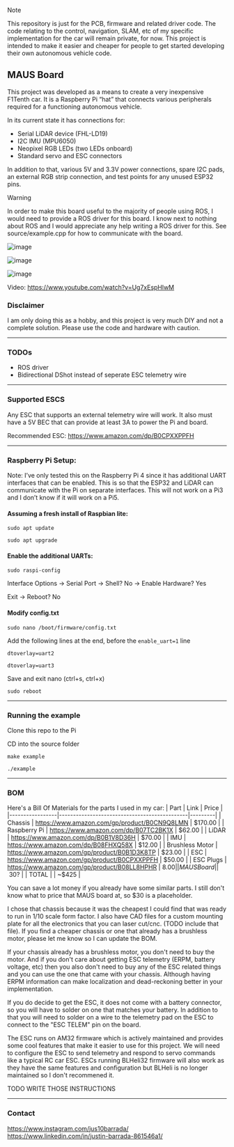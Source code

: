 > [!NOTE]
> This repository is just for the PCB, firmware and related driver code. The code relating to the control, navigation, SLAM, etc of my specific implementation for the car will remain private, for now. This project is intended to make it easier and cheaper for people to get started developing their own autonomous vehicle code.  

## MAUS Board
This project was developed as a means to create a very inexpensive F1Tenth car. It is a Raspberry Pi “hat” that connects various peripherals required for a functioning autonomous vehicle.

In its current state it has connections for:
- Serial LiDAR device (FHL-LD19)
- I2C IMU (MPU6050)
- Neopixel RGB LEDs (two LEDs onboard)
- Standard servo and ESC connectors

In addition to that, various 5V and 3.3V power connections, spare I2C pads, an external RGB strip connection, and test points for any unused ESP32 pins.

> [!WARNING]
> In order to make this board useful to the majority of people using ROS, I would need to provide a ROS driver for this board. I know next to nothing about ROS and I would appreciate any help writing a ROS driver for this. See source/example.cpp for how to communicate with the board.

![image](https://github.com/user-attachments/assets/33a185bd-26c8-4e59-aa50-dd889c8ff06f)

![image](https://github.com/user-attachments/assets/db537b5e-f5b3-458c-80c6-88dc17858f35)

![image](https://github.com/user-attachments/assets/b86efd99-d0ee-48d6-b2f3-cb1050980544)

Video:
https://www.youtube.com/watch?v=Ug7xEspHlwM


### Disclaimer
I am only doing this as a hobby, and this project is very much DIY and not a complete solution. Please use the code and hardware with caution.

---

### TODOs
- ROS driver
- Bidirectional DShot instead of seperate ESC telemetry wire

---

### Supported ESCS
Any ESC that supports an external telemetry wire will work. It also must have a 5V BEC that can provide at least 3A to power the Pi and board.

Recommended ESC: https://www.amazon.com/dp/B0CPXXPPFH

---

### Raspberry Pi Setup:
Note: I’ve only tested this on the Raspberry Pi 4 since it has additional UART interfaces that can be enabled. This is so that the ESP32 and LiDAR can communicate with the Pi on separate interfaces. This will not work on a Pi3 and I don’t know if it will work on a Pi5.

#### Assuming a fresh install of Raspbian lite:
`sudo apt update`

`sudo apt upgrade`

#### Enable the additional UARTs:
`sudo raspi-config`

Interface Options -> Serial Port -> Shell? No -> Enable Hardware? Yes

Exit -> Reboot? No

#### Modify config.txt
`sudo nano /boot/firmware/config.txt`

Add the following lines at the end, before the `enable_uart=1` line

`dtoverlay=uart2`

`dtoverlay=uart3`

Save and exit nano (ctrl+s, ctrl+x)

`sudo reboot`

---

### Running the example
Clone this repo to the Pi

CD into the source folder

`make example`

`./example`

--- 

### BOM
Here's a Bill Of Materials for the parts I used in my car:
| Part            | Link                                         | Price   |
|-----------------|----------------------------------------------|---------|
| Chassis         | https://www.amazon.com/gp/product/B0CN9Q8LMN | $170.00 |
| Raspberry Pi    | https://www.amazon.com/dp/B07TC2BK1X         |  $62.00 |
| LiDAR           | https://www.amazon.com/dp/B0B1V8D36H         |  $70.00 |
| IMU             | https://www.amazon.com/dp/B08FHXQ58X         |  $12.00 |
| Brushless Motor | https://www.amazon.com/gp/product/B0B1D3K8TP |  $23.00 |
| ESC             | https://www.amazon.com/gp/product/B0CPXXPPFH |  $50.00 |
| ESC Plugs       | https://www.amazon.com/gp/product/B08LL8HPHR |   $8.00 |
| MAUS Board      |                                              | ~$30?   |
| TOTAL           |                                              | ~$425   |

You can save a lot money if you already have some similar parts. I still don't know what to price that MAUS board at, so $30 is a placeholder.

I chose that chassis because it was the cheapest I could find that was ready to run in 1/10 scale form factor. I also have CAD files for a custom mounting plate for all the electronics that you can laser cut/cnc. (TODO include that file). If you find a cheaper chassis or one that already has a brushless motor, please let me know so I can update the BOM. 

If your chassis already has a brushless motor, you don't need to buy the motor. And if you don't care about getting ESC telemetry (ERPM, battery voltage, etc) then you also don't need to buy any of the ESC related things and you can use the one that came with your chassis. Although having ERPM information can make localization and dead-reckoning better in your implementation.

If you do decide to get the ESC, it does not come with a battery connector, so you will have to solder on one that matches your battery. In addition to that you will need to solder on a wire to the telemetry pad on the ESC to connect to the "ESC TELEM" pin on the board.

The ESC runs on AM32 firmware which is actively maintained and provides some cool features that make it easier to use for this project. We will need to configure the ESC to send telemetry and respond to servo commands like a typical RC car ESC. ESCs running BLHeli32 firmware will also work as they have the same features and configuration but BLHeli is no longer maintained so I don't recommened it.

TODO WRITE THOSE INSTRUCTIONS 

---

### Contact
https://www.instagram.com/jus10barrada/
https://www.linkedin.com/in/justin-barrada-861546a1/


